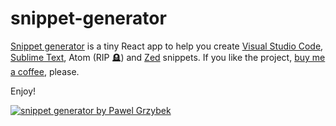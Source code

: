 # snippet-generator

[Snippet generator](https://snippet-generator.app/) is a tiny React app to help you create [Visual Studio Code](https://code.visualstudio.com/), [Sublime Text](https://www.sublimetext.com/), Atom (RIP 🪦) and [Zed](https://zed.dev/) snippets. If you like the project, [buy me a coffee](https://www.buymeacoffee.com/pawelgrzybek), please.

Enjoy!

[![snippet generator by Pawel Grzybek](snippet-generator.webp)](https://snippet-generator.app/)
